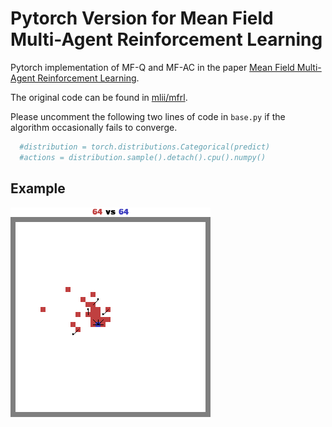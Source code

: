 # Pytorch Version for Mean Field Multi-Agent Reinforcement Learning
Pytorch implementation of MF-Q and MF-AC in the paper [Mean Field Multi-Agent Reinforcement Learning](https://arxiv.org/pdf/1802.05438.pdf).

The original code can be found in [mlii/mfrl](https://github.com/mlii/mfrl).

Please uncomment the following two lines of code in `base.py` if the algorithm occasionally fails to converge.
```python
  #distribution = torch.distributions.Categorical(predict) 
  #actions = distribution.sample().detach().cpu().numpy()
```

## Example
![image](https://github.com/deligentfool/mfrl_pytorch/blob/master/replay.gif)
